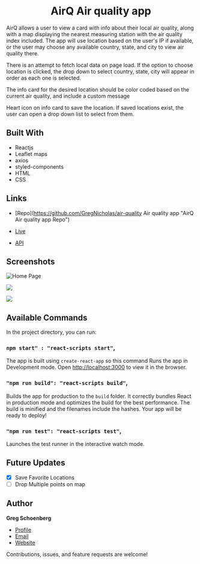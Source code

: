 <h1 align="center">AirQ Air quality app</h1>

<p>AirQ allows a user to view a card with info about their local air quality, along with a map displaying the nearest measuring station with the air quality index included. The app will use location based on the user's IP if available, or the user may choose any available country, state, and city to view air quality there.

There is an attempt to fetch local data on page load. If the option to choose location is clicked, the drop down to select country, state, city will appear in order as each one is selected.

The info card for the desired location should be color coded based on the current air quality, and include a custom message

Heart icon on info card to save the location. If saved locations exist, the user can open a drop down list to select from them.</p>

## Built With

- Reactjs
- Leaflet maps
- axios
- styled-components
- HTML
- CSS

## Links

- [Repo](https://github.com/GregNicholas/air-quality Air quality app "AirQ Air quality app Repo")

- [Live](https://csb-3m1df2-gregnicholas.vercel.app/ "Live View")

- [API](https://api-docs.iqair.com/ "Air Visual API")

## Screenshots

![Home Page](/screenshots/1.png "Home Page")

![](/screenshots/2.png)

![](/screenshots/3.png)

## Available Commands

In the project directory, you can run:

### `npm start" : "react-scripts start"`,

The app is built using `create-react-app` so this command Runs the app in Development mode. Open [http://localhost:3000](http://localhost:3000) to view it in the browser.

### `"npm run build": "react-scripts build"`,

Builds the app for production to the `build` folder. It correctly bundles React in production mode and optimizes the build for the best performance. The build is minified and the filenames include the hashes. Your app will be ready to deploy!

### `"npm run test": "react-scripts test"`,

Launches the test runner in the interactive watch mode.

## Future Updates

- [x] Save Favorite Locations
- [ ] Drop Multiple points on map

## Author

**Greg Schoenberg**

- [Profile](https://github.com/GregNicholas "Greg Schoenberg")
- [Email](mailto:gregschoenberg@gmail.com?subject=Hi "Hi!")
- [Website](https://gregschoenberg.com "Welcome")

Contributions, issues, and feature requests are welcome!
